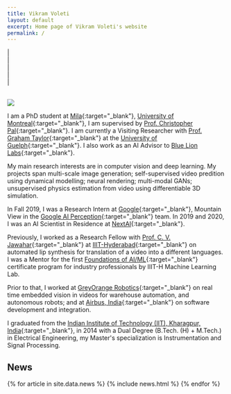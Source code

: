 ```yaml
---
title: Vikram Voleti
layout: default
excerpt: Home page of Vikram Voleti's website
permalink: /
---
```


| <a href="mailto:vikram.voleti@gmail.com" target="_blank" style="text-align:center; display:block"><i class="fa fa-envelope ai-3x"></i></a> | <a href="{{ site.google_scholar_url }}" target="_blank" style="text-align:center; display:block"><i class="ai ai-google-scholar-square ai-3x"></i></a> | <a href="https://linkedin.com/in/{{ site.linkedin_username }}" target="_blank" style="text-align:center; display:block"><i class="fa fa-linkedin ai-3x"></i></a> | <a href="https://github.com/{{ site.github_username }}" target="_blank" style="text-align:center; display:block"><i class="fa fa-github ai-3x"></i></a> |

<br/>

<img class="profile-picture" src="{{site.url}}{{site.baseurl}}/images/profile-picture/profile_picture.jpg" />

I am a PhD student at [Mila](https://mila.quebec/en/){:target="_blank"}, [University of Montreal](https://diro.umontreal.ca/){:target="_blank"}, I am supervised by [Prof. Christopher Pal](https://mila.quebec/en/person/pal-christopher/){:target="_blank"}. I am currently a Visiting Researcher with [Prof. Graham Taylor](https://www.gwtaylor.ca/){:target="_blank"} at the [University of Guelph](https://www.uoguelph.ca/engineering/){:target="_blank"}. I also work as an AI Advisor to [Blue Lion Labs](https://bluelionlabs.com/){:target="_blank"}.

My main research interests are in computer vision and deep learning. My projects span multi-scale image generation; self-supervised video predition using dynamical modelling; neural rendering; multi-modal GANs; unsupervised physics estimation from video using differentiable 3D simulation. 

In Fall 2019, I was a Research Intern at [Google](https://ai.google/research/teams/perception/){:target="_blank"}, Mountain View in the [Google AI Perception](https://ai.google/research/teams/perception/){:target="_blank"} team. In 2019 and 2020, I was an AI Scientist in Residence at [NextAI](https://www.nextcanada.com/next-ai/){:target="_blank"}.

Previously, I worked as a Research Fellow with [Prof. C. V. Jawahar](https://faculty.iiit.ac.in/~jawahar/){:target="_blank"} at [IIIT-Hyderabad](https://cvit.iiit.ac.in){:target="_blank"} on automated lip synthesis for translation of a video into a different languages. I was a Mentor for the first [Foundations of AI/ML](https://www.talentsprint.com/aiml.dpl){:target="_blank"} certificate program for industry professionals by IIIT-H Machine Learning Lab.

<!---
I also worked on semantic segmentation for autonomous driving with [Playment](https://playment.io){:target="_blank"}.
--->
Prior to that, I worked at [GreyOrange Robotics](http://www.greyorange.com/){:target="_blank"} on real time embedded vision in videos for warehouse automation, and autonomous robots; and at [Airbus, India](http://www.airbus.com/){:target="_blank"} on software development and integration.

I graduated from the [Indian Institute of Technology (IIT), Kharagpur, India](http://www.iitkgp.ac.in/){:target="_blank"}, in 2014 with a Dual Degree (B.Tech. (H) + M.Tech.) in Electrical Engineering, my Master's specialization is Instrumentation and Signal Processing.

## News

<table>
{% for article in site.data.news %}
<tr>
{% include news.html %}
</tr>
{% endfor %}
</table>
